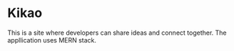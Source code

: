 # Kikao
This is a site where developers can share ideas and connect together. The appllication uses MERN  stack. 

